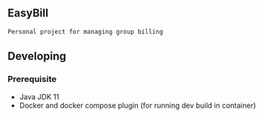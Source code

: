 ## EasyBill

    Personal project for managing group billing

## Developing

### Prerequisite

- Java JDK 11
- Docker and docker compose plugin (for running dev build in container)